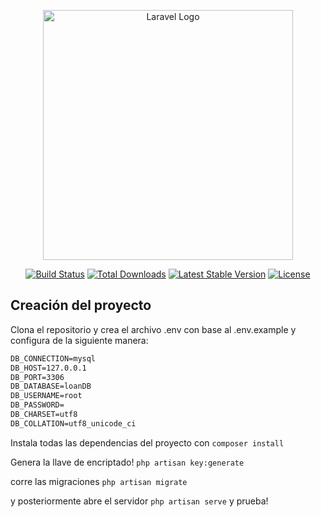 <p align="center"><a href="https://laravel.com" target="_blank"><img src="https://raw.githubusercontent.com/laravel/art/master/logo-lockup/5%20SVG/2%20CMYK/1%20Full%20Color/laravel-logolockup-cmyk-red.svg" width="400" alt="Laravel Logo"></a></p>

<p align="center">
<a href="https://github.com/laravel/framework/actions"><img src="https://github.com/laravel/framework/workflows/tests/badge.svg" alt="Build Status"></a>
<a href="https://packagist.org/packages/laravel/framework"><img src="https://img.shields.io/packagist/dt/laravel/framework" alt="Total Downloads"></a>
<a href="https://packagist.org/packages/laravel/framework"><img src="https://img.shields.io/packagist/v/laravel/framework" alt="Latest Stable Version"></a>
<a href="https://packagist.org/packages/laravel/framework"><img src="https://img.shields.io/packagist/l/laravel/framework" alt="License"></a>
</p>

## Creación del proyecto

Clona el repositorio y crea el archivo .env con base al .env.example y configura de la siguiente manera:

```md
DB_CONNECTION=mysql
DB_HOST=127.0.0.1
DB_PORT=3306
DB_DATABASE=loanDB
DB_USERNAME=root
DB_PASSWORD=
DB_CHARSET=utf8
DB_COLLATION=utf8_unicode_ci
```

Instala todas las dependencias del proyecto con `composer install`

Genera la llave de encriptado! `php artisan key:generate`

corre las migraciones `php artisan migrate`

y posteriormente abre el servidor `php artisan serve` y prueba!